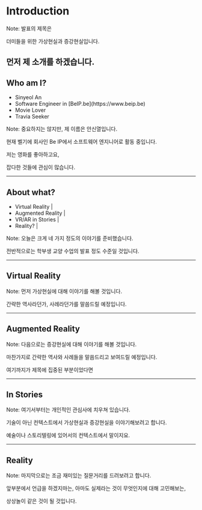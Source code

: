 # Introduction

Note: 발표의 제목은

더미들을 위한 가상현실과 증강현실입니다.

먼저 제 소개를 하겠습니다.
---

## Who am I?

<ul>
  <li class="fragment">Sinyeol An</li>
  <li class="fragment">Software Engineer in [BeIP.be](https://www.beip.be)</li>
  <li class="fragment">Movie Lover</li>
  <li class="fragment">Travia Seeker</li>
</ul>

Note: 중요하지는 않지만, 제 이름은 안신열입니다.

현재 벨기에 회사인 Be IP에서 소프트웨어 엔지니어로 활동 중입니다.

저는 영화를 좋아하고요,

잡다한 것들에 관심이 많습니다.

---

## About what?

- Virtual Reality |
- Augmented Reality |
- VR/AR in Stories |
- Reality? |

Note: 오늘은 크게 네 가지 정도의 이야기를 준비했습니다.

전반적으로는 학부생 교양 수업의 발표 정도 수준일 것입니다.

---

## Virtual Reality

Note: 먼저 가상현실에 대해 이야기를 해볼 것입니다.

간략한 역사라던가, 사례라던가를 말씀드릴 예정입니다.

---

## Augmented Reality

Note: 다음으로는 증강현실에 대해 이야기를 해볼 것입니다.

마찬가지로 간략한 역사와 사례들을 말씀드리고 보여드릴 예정입니다.

여기까지가 제목에 집중된 부분이었다면

---

## In Stories

Note: 여기서부터는 개인적인 관심사에 치우쳐 있습니다.

기술이 아닌 컨텍스트에서 가상현실과 증강현실을 이야기해보려고 합니다.

예술이나 스토리텔링에 있어서의 컨텍스트에서 말이지요.

---

## Reality

Note: 마지막으로는 조금 재미있는 질문거리를 드려보려고 합니다.

앞부분에서 언급을 하겠지마는, 아마도 실제라는 것이 무엇인지에 대해 고민해보는,

상상놀이 같은 것이 될 것입니다.
